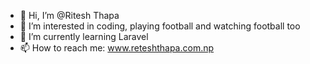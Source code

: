 - 👋 Hi, I’m @Ritesh Thapa
- 👀 I’m interested in coding, playing football and watching football too
- 🌱 I’m currently learning Laravel 
- 📫 How to reach me: www.reteshthapa.com.np

<!---
Ritesh100/Ritesh100 is a ✨ special ✨ repository because its `README.md` (this file) appears on your GitHub profile.
You can click the Preview link to take a look at your changes.
--->
